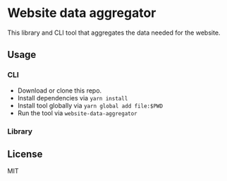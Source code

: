 # Website data aggregator

This library and CLI tool that aggregates the data needed for the website.

## Usage

### CLI

- Download or clone this repo.
- Install dependencies via `yarn install`
- Install tool globally via `yarn global add file:$PWD`
- Run the tool via `website-data-aggregator`

### Library



## License

MIT